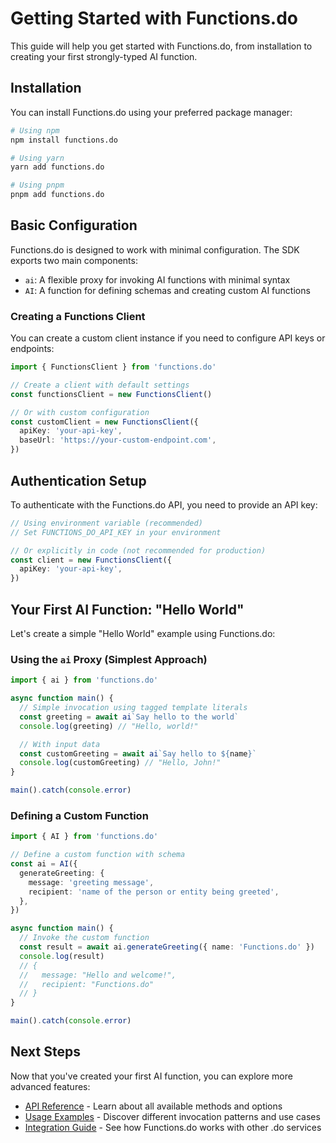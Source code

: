 # Getting Started with Functions.do

This guide will help you get started with Functions.do, from installation to creating your first strongly-typed AI function.

## Installation

You can install Functions.do using your preferred package manager:

```bash
# Using npm
npm install functions.do

# Using yarn
yarn add functions.do

# Using pnpm
pnpm add functions.do
```

## Basic Configuration

Functions.do is designed to work with minimal configuration. The SDK exports two main components:

- `ai`: A flexible proxy for invoking AI functions with minimal syntax
- `AI`: A function for defining schemas and creating custom AI functions

### Creating a Functions Client

You can create a custom client instance if you need to configure API keys or endpoints:

```typescript
import { FunctionsClient } from 'functions.do'

// Create a client with default settings
const functionsClient = new FunctionsClient()

// Or with custom configuration
const customClient = new FunctionsClient({
  apiKey: 'your-api-key',
  baseUrl: 'https://your-custom-endpoint.com',
})
```

## Authentication Setup

To authenticate with the Functions.do API, you need to provide an API key:

```typescript
// Using environment variable (recommended)
// Set FUNCTIONS_DO_API_KEY in your environment

// Or explicitly in code (not recommended for production)
const client = new FunctionsClient({
  apiKey: 'your-api-key',
})
```

## Your First AI Function: "Hello World"

Let's create a simple "Hello World" example using Functions.do:

### Using the `ai` Proxy (Simplest Approach)

```typescript
import { ai } from 'functions.do'

async function main() {
  // Simple invocation using tagged template literals
  const greeting = await ai`Say hello to the world`
  console.log(greeting) // "Hello, world!"

  // With input data
  const customGreeting = await ai`Say hello to ${name}`
  console.log(customGreeting) // "Hello, John!"
}

main().catch(console.error)
```

### Defining a Custom Function

```typescript
import { AI } from 'functions.do'

// Define a custom function with schema
const ai = AI({
  generateGreeting: {
    message: 'greeting message',
    recipient: 'name of the person or entity being greeted',
  },
})

async function main() {
  // Invoke the custom function
  const result = await ai.generateGreeting({ name: 'Functions.do' })
  console.log(result)
  // {
  //   message: "Hello and welcome!",
  //   recipient: "Functions.do"
  // }
}

main().catch(console.error)
```

## Next Steps

Now that you've created your first AI function, you can explore more advanced features:

- [API Reference](./api-reference.md) - Learn about all available methods and options
- [Usage Examples](./usage-examples.md) - Discover different invocation patterns and use cases
- [Integration Guide](./integration.md) - See how Functions.do works with other .do services
